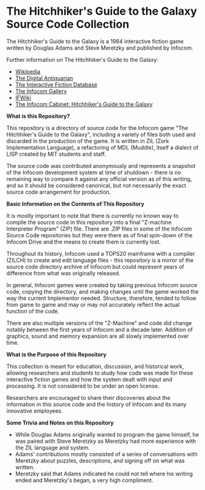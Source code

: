 # The Hitchhiker's Guide to the Galaxy Source Code Collection

The Hitchhiker's Guide to the Galaxy is a 1984 interactive fiction game written by Douglas Adams and Steve Meretzky and published by Infocom.

Further information on The Hitchhiker's Guide to the Galaxy:

* [Wikipedia](https://en.wikipedia.org/wiki/The_Hitchhiker%27s_Guide_to_the_Galaxy_(video_game))
* [The Digital Antiquarian](https://www.filfre.net/2013/11/the-computerized-hitchhikers/)
* [The Interactive Fiction Database](https://ifdb.tads.org/viewgame?id=ouv80gvsl32xlion)
* [The Infocom Gallery](https://gallery.guetech.org/hhgttg/hhgttg.html)
* [IFWiki](http://www.ifwiki.org/index.php/The_Hitchhiker%27s_Guide_to_the_Galaxy)
* [The Infocom Cabinet: Hitchhiker's Guide to the Galaxy](https://archive.org/details/InfocomCabinetHitchhikersGuide)

__What is this Repository?__

This repository is a directory of source code for the Infocom game "The Hitchhiker's Guide to the Galaxy", including a variety of files both used and discarded in the production of the game. It is written in ZIL (Zork Implementation Language), a refactoring of MDL (Muddle), itself a dialect of LISP created by MIT students and staff.

The source code was contributed anonymously and represents a snapshot of the Infocom development system at time of shutdown - there is no remaining way to compare it against any official version as of this writing, and so it should be considered canonical, but not necessarily the exact source code arrangement for production.

__Basic Information on the Contents of This Repository__

It is mostly important to note that there is currently no known way to compile the source code in this repository into a final "Z-machine Interpreter Program" (ZIP) file. There are .ZIP files in some of the Infocom Source Code repositories but they were there as of final spin-down of the Infocom Drive and the means to create them is currently lost.

Throughout its history, Infocom used a TOPS20 mainframe with a compiler (ZILCH) to create and edit language files - this repository is a mirror of the source code directory archive of Infocom but could represent years of difference from what was originally released.

In general, Infocom games were created by taking previous Infocom source code, copying the directory, and making changes until the game worked the way the current Implementor needed. Structure, therefore, tended to follow from game to game and may or may not accurately reflect the actual function of the code.

There are also multiple versions of the "Z-Machine" and code did change notably between the first years of Infocom and a decade later. Addition of graphics, sound and memory expansion are all slowly implemented over time.

__What is the Purpose of this Repository__

This collection is meant for education, discussion, and historical work, allowing researchers and students to study how code was made for these interactive fiction games and how the system dealt with input and processing. It is not considered to be under an open license.

Researchers are encouraged to share their discoveries about the information in this source code and the history of Infocom and its many innovative employees.

__Some Trivia and Notes on this Repository__

* While Douglas Adams originally wanted to program the game himself, he was paired with Steve Meretzky as Meretzky had more experience with the ZIL language and system.
* Adams' contributions mostly consisted of a series of conversations with Meretzky about puzzles, descriptions, and signing off on what was written.
* Meretzky said that Adams indicated he could not tell where his writing ended and Meretzky's began, a very high compliment.

